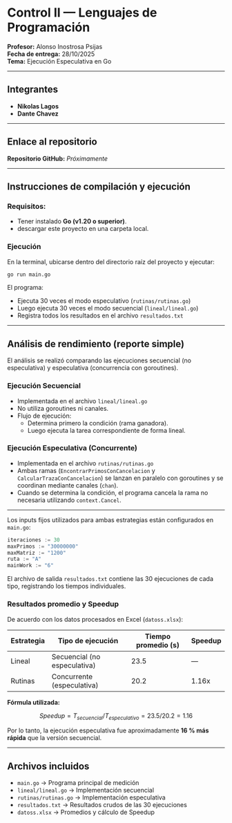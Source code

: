 # Control II — Lenguajes de Programación

**Profesor:** Alonso Inostrosa Psijas  
**Fecha de entrega:** 28/10/2025  
**Tema:** Ejecución Especulativa en Go

---

## Integrantes

- **Nikolas Lagos**  
- **Dante Chavez**

---

##  Enlace al repositorio

**Repositorio GitHub:** *Próximamente*  

---

##  Instrucciones de compilación y ejecución

###  Requisitos:

- Tener instalado **Go (v1.20 o superior)**.
- descargar este proyecto en una carpeta local.

###  Ejecución

En la terminal, ubicarse dentro del directorio raíz del proyecto y ejecutar:

```bash
go run main.go
```

El programa:

- Ejecuta 30 veces el modo especulativo (`rutinas/rutinas.go`)
- Luego ejecuta 30 veces el modo secuencial (`lineal/lineal.go`)
- Registra todos los resultados en el archivo `resultados.txt`

---

## Análisis de rendimiento (reporte simple)

El análisis se realizó comparando las ejecuciones secuencial (no especulativa) y especulativa (concurrencia con goroutines).

###  Ejecución Secuencial

- Implementada en el archivo `lineal/lineal.go`
- No utiliza goroutines ni canales.
- Flujo de ejecución:
  - Determina primero la condición (rama ganadora).
  - Luego ejecuta la tarea correspondiente de forma lineal.

###  Ejecución Especulativa (Concurrente)

- Implementada en el archivo `rutinas/rutinas.go`
- Ambas ramas (`EncontrarPrimosConCancelacion` y `CalcularTrazaConCancelacion`) se lanzan en paralelo con goroutines y se coordinan mediante canales (`chan`).
- Cuando se determina la condición, el programa cancela la rama no necesaria utilizando `context.Cancel`.

---
Los inputs fijos utilizados para ambas estrategias están configurados en `main.go`:

```go
iteraciones := 30
maxPrimos := "30000000"
maxMatriz := "1200"
ruta := "A"
mainWork := "6"
```

El archivo de salida `resultados.txt` contiene las 30 ejecuciones de cada tipo, registrando los tiempos individuales.

###  Resultados promedio y Speedup

De acuerdo con los datos procesados en Excel (`datoss.xlsx`):

| Estrategia | Tipo de ejecución             | Tiempo promedio (s) | Speedup |
|-----------|-------------------------------|----------------------|---------|
| Lineal    | Secuencial (no especulativa)  | 23.5                 | —       |
| Rutinas   | Concurrente (especulativa)    | 20.2                 | 1.16x   |

**Fórmula utilizada:**

$$	{Speedup} = {T_{secuencial}}/{T_{especulativo}} = {23.5}/{20.2} = 1.16$$

Por lo tanto, la ejecución especulativa fue aproximadamente **16 % más rápida** que la versión secuencial.

---

##  Archivos incluidos

- `main.go` → Programa principal de medición
- `lineal/lineal.go` → Implementación secuencial
- `rutinas/rutinas.go` → Implementación especulativa
- `resultados.txt` → Resultados crudos de las 30 ejecuciones
- `datoss.xlsx` → Promedios y cálculo de Speedup
